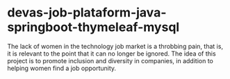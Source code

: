 # devas-job-plataform-java-springboot-thymeleaf-mysql
The lack of women in the technology job market is a throbbing pain, that is, it is relevant to the point that it can no longer be ignored. The idea of ​​this project is to promote inclusion and diversity in companies, in addition to helping women find a job opportunity.

